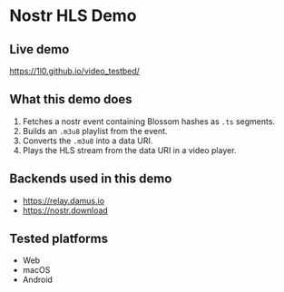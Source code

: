 # Nostr HLS Demo

## Live demo

https://1l0.github.io/video_testbed/

## What this demo does

1. Fetches a nostr event containing Blossom hashes as `.ts` segments.
2. Builds an `.m3u8` playlist from the event. 
3. Converts the `.m3u8` into a data URI. 
4. Plays the HLS stream from the data URI in a video player.

## Backends used in this demo

- https://relay.damus.io
- https://nostr.download

## Tested platforms

- Web
- macOS
- Android